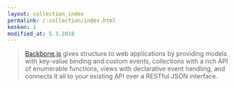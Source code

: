 ```yaml
---
layout: collection_index
permalink: /:collection/index.html
kesken: 1
modified_at: 5.3.2018
---
```




> [Backbone.js](http://backbonejs.org) gives structure to web applications by providing models with key-value binding and custom events, collections with a rich API of enumerable functions, views with declarative event handling, and connects it all to your existing API over a RESTful JSON interface.
